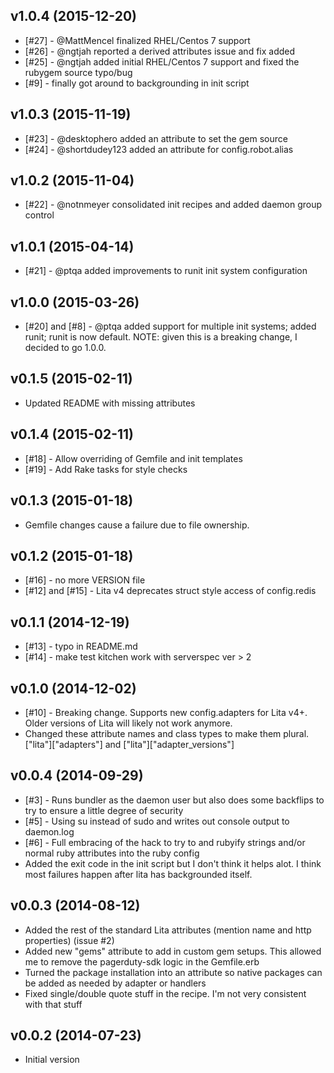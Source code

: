 v1.0.4 (2015-12-20)
-------------------
- [#27] - @MattMencel finalized RHEL/Centos 7 support
- [#26] - @ngtjah reported a derived attributes issue and fix added
- [#25] - @ngtjah added initial RHEL/Centos 7 support and fixed the rubygem source typo/bug
- [#9] - finally got around to backgrounding in init script

v1.0.3 (2015-11-19)
-------------------
- [#23] - @desktophero added an attribute to set the gem source
- [#24] - @shortdudey123 added an attribute for config.robot.alias

v1.0.2 (2015-11-04)
-------------------
- [#22] - @notnmeyer consolidated init recipes and added daemon group control

v1.0.1 (2015-04-14)
-------------------
- [#21] - @ptqa added improvements to runit init system configuration

v1.0.0 (2015-03-26)
-------------------
- [#20] and [#8] - @ptqa added support for multiple init systems; added runit; runit is now default. NOTE: given this is a breaking change, I decided to go 1.0.0.

v0.1.5 (2015-02-11)
-------------------
- Updated README with missing attributes

v0.1.4 (2015-02-11)
-------------------
- [#18] - Allow overriding of Gemfile and init templates
- [#19] - Add Rake tasks for style checks

v0.1.3 (2015-01-18)
-------------------
- Gemfile changes cause a failure due to file ownership.

v0.1.2 (2015-01-18)
-------------------
- [#16] - no more VERSION file
- [#12] and [#15] - Lita v4 deprecates struct style access of config.redis

v0.1.1 (2014-12-19)
-------------------
- [#13] - typo in README.md
- [#14] - make test kitchen work with serverspec ver > 2

v0.1.0 (2014-12-02)
-------------------
- [#10] - Breaking change.  Supports new config.adapters for Lita v4+.  Older versions of Lita will likely not work anymore.
- Changed these attribute names and class types to make them plural.  ["lita"]["adapters"] and ["lita"]["adapter_versions"]

v0.0.4 (2014-09-29)
-------------------
- [#3] - Runs bundler as the daemon user but also does some backflips to try to ensure a little degree of security
- [#5] - Using su instead of sudo and writes out console output to daemon.log
- [#6] - Full embracing of the hack to try to and rubyify strings and/or normal ruby attributes into the ruby config
- Added the exit code in the init script but I don't think it helps alot. I think most failures happen after lita has backgrounded itself.

v0.0.3 (2014-08-12)
-------------------
- Added the rest of the standard Lita attributes (mention name and http properties) (issue #2)
- Added new "gems" attribute to add in custom gem setups. This allowed me to remove the pagerduty-sdk logic in the Gemfile.erb
- Turned the package installation into an attribute so native packages can be added as needed by adapter or handlers
- Fixed single/double quote stuff in the recipe. I'm not very consistent with that stuff

v0.0.2 (2014-07-23)
-------------------
- Initial version
